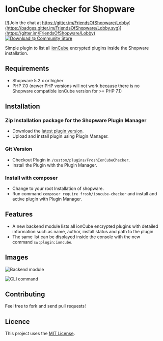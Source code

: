 # IonCube checker for Shopware

[![Join the chat at https://gitter.im/FriendsOfShopware/Lobby](https://badges.gitter.im/FriendsOfShopware/Lobby.svg)](https://gitter.im/FriendsOfShopware/Lobby)
[![Download @ Community Store](https://img.shields.io/badge/endpoint.svg?url=https://api.friendsofshopware.de/FroshIonCubeChecker)](https://store.shopware.com/frosh49916215277f/ioncube-check.html)

Simple plugin to list all [ionCube](http://www.ioncube.com/) encrypted plugins inside the Shopware installation.

## Requirements

* Shopware 5.2.x or higher
* PHP 7.0 (newer PHP versions will not work because there is no Shopware compatible ionCube version for >= PHP 7.1)

## Installation

### Zip Installation package for the Shopware Plugin Manager

* Download the [latest plugin version](https://github.com/FriendsOfShopware/FroshIonCubeChecker/releases/latest/).
* Upload and install plugin using Plugin Manager.

### Git Version
* Checkout Plugin in `/custom/plugins/FroshIonCubeChecker`.
* Install the Plugin with the Plugin Manager.

### Install with composer
* Change to your root Installation of shopware.
* Run command `composer require frosh/ioncube-checker` and install and active plugin with Plugin Manager.

## Features
* A new backend module lists all ionCube encrypted plugins with detailed information such as name, author, install status and path to the plugin.
* The same list can be displayed inside the console with the new command `sw:plugin:ioncube`.

## Images

![Backend module](https://i.imgur.com/xAv8V6L.png)

![CLI command](https://i.imgur.com/S2WRssq.png)

## Contributing

Feel free to fork and send pull requests!

## Licence

This project uses the [MIT License](LICENCE.md).
